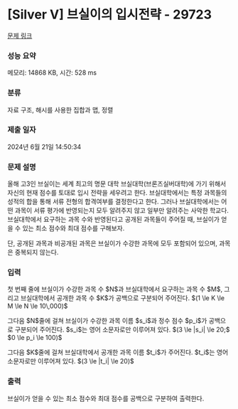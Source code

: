 # [Silver V] 브실이의 입시전략 - 29723 

[문제 링크](https://www.acmicpc.net/problem/29723) 

### 성능 요약

메모리: 14868 KB, 시간: 528 ms

### 분류

자료 구조, 해시를 사용한 집합과 맵, 정렬

### 제출 일자

2024년 6월 21일 14:50:34

### 문제 설명

<p>올해 고3인 브실이는 세계 최고의 명문 대학 브실대학(브론즈실버대학)에 가기 위해서 자신의 현재 점수를 토대로 입시 전략을 세우려고 한다. 브실대학에서는 특정 과목들의 성적의 합을 통해 서류 전형의 합격여부를 결정한다고 한다. 그러나 브실대학에서는 어떤 과목이 서류 평가에 반영되는지 모두 알려주지 않고 일부만 알려주는 사악한 학교다. 브실대학에서 요구하는 과목 수와 반영된다고 공개된 과목들이 주어질 때, 브실이가 얻을 수 있는 최소 점수와 최대 점수를 구해보자.</p>

<p>단, 공개된 과목과 비공개된 과목은 브실이가 수강한 과목에 모두 포함되어 있으며, 과목은 중복되지 않는다.</p>

### 입력 

 <p>첫 번째 줄에 브실이가 수강한 과목 수 $N$과 브실대학에서 요구하는 과목 수 $M$, 그리고 브실대학에서 공개한 과목 수 $K$가 공백으로 구분되어 주어진다. $(1 \le K \le M \le N \le 10\,000)$</p>

<p>그다음 $N$줄에 걸쳐 브실이가 수강한 과목 이름 $s_i$과 정수 점수 $p_i$가 공백으로 구분되어 주어진다. $s_i$는 영어 소문자로만 이루어져 있다. $(3 \le |s_i| \le 20;$ $0 \le p_i \le 100)$</p>

<p>그다음 $K$줄에 걸쳐 브실대학에서 공개한 과목 이름 $t_i$가 주어진다. $t_i$는 영어 소문자로만 이루어져 있다. $(3 \le |t_i| \le 20)$</p>

### 출력 

 <p>브실이가 얻을 수 있는 최소 점수와 최대 점수를 공백으로 구분하여 출력한다.</p>

